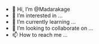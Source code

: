 - 👋 Hi, I’m @Madarakage
- 👀 I’m interested in ...
- 🌱 I’m currently learning ...
- 💞️ I’m looking to collaborate on ...
- 📫 How to reach me ...

<!---
Madarakage/Madarakage is a ✨ special ✨ repository because its `README.md` (this file) appears on your GitHub profile.
You can click the Preview link to take a look at your changes.
--->
